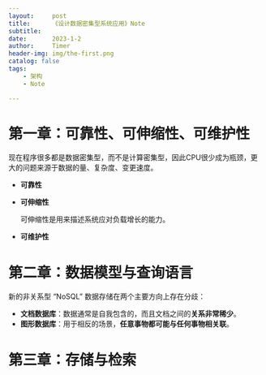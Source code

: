 ```yaml
---
layout:     post
title:      《设计数据密集型系统应用》Note
subtitle:   
date:       2023-1-2
author:     Timer
header-img: img/the-first.png
catalog: false
tags:
    - 架构 
    - Note

---
```


# 第一章：可靠性、可伸缩性、可维护性

现在程序很多都是数据密集型，而不是计算密集型，因此CPU很少成为瓶颈，更大的问题来源于数据的量、复杂度、变更速度。

- **可靠性**

- **可伸缩性**

  可伸缩性是用来描述系统应对负载增长的能力。

- **可维护性**

  

# 第二章：数据模型与查询语言

新的非关系型 “NoSQL” 数据存储在两个主要方向上存在分歧：

- **文档数据库**：数据通常是自我包含的，而且文档之间的**关系非常稀少**。
- **图形数据库**：用于相反的场景，**任意事物都可能与任何事物相关联**。



# 第三章：存储与检索













































